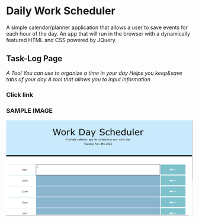 # Daily Work Scheduler

A simple calendar/planner application that allows a user to save events for each hour of the day. An app that will run in the browser with a dynamically featured HTML and CSS powered by JQuery.



## Task-Log Page
_A Tool You can use to organize a time in your day_
_Helps you keep&save tabs of your day_
_A tool that allows you to input information_

### Click link 


### SAMPLE IMAGE

![SAMPLE IMAGE](./css/WorkSCHED.png)

